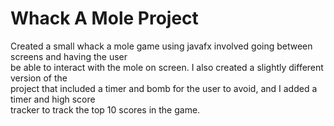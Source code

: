 # Whack A Mole Project
Created a small whack a mole game using javafx involved going between screens and having the user<br/>
be able to interact with the mole on screen.  I also created a slightly different version of the<br/>
project that included a timer and bomb for the user to avoid, and I added a timer and high score<br/> 
tracker to track the top 10 scores in the game.
